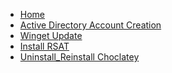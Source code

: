* [Home](/)
* [Active Directory Account Creation](activeDirectoryAccountCreation.md)
* [Winget Update](winGet.md)
* [Install RSAT](installRSAT.md)
* [Uninstall_Reinstall Choclatey]()
